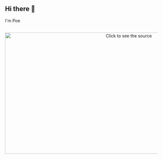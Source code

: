 ## Hi there 👋

I'm Poe

<div align="center">
	<br>
	<a href="https://github.com/poeeain/main/me.svg">
		<img src="me.svg" width="800" height="400" alt="Click to see the source">
	</a>
	<br>
</div>
